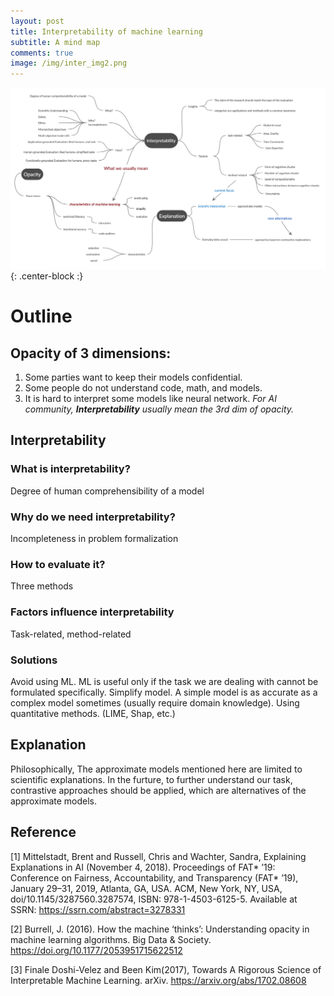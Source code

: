 ```yaml
---
layout: post
title: Interpretability of machine learning
subtitle: A mind map
comments: true
image: /img/inter_img2.png
---
```


![map](../img/interpretability.png){: .center-block :}

# Outline

## Opacity of 3 dimensions:
1. Some parties want to keep their models confidential.
2. Some people do not understand code, math, and models.
3. It is hard to interpret some models like neural network.
*For AI community, **Interpretability** usually mean the 3rd dim of opacity.*

## Interpretability
### What is interpretability?
Degree of human comprehensibility of a model

### Why do we need interpretability?
Incompleteness in problem formalization

### How to evaluate it? 
Three methods

### Factors influence interpretability
Task-related, method-related 

### Solutions
Avoid using ML. ML is useful only if the task we are dealing with cannot be formulated specifically.
Simplify model. A simple model is as accurate as a complex model sometimes (usually require domain knowledge).
Using quantitative methods. (LIME, Shap, etc.)

## Explanation
Philosophically, The approximate models mentioned here are limited to scientific explanations.
In the furture, to further understand our task, contrastive approaches should be applied, which are alternatives of the approximate models.


## Reference
[1] Mittelstadt, Brent and Russell, Chris and Wachter, Sandra, Explaining Explanations in AI (November 4, 2018). Proceedings of FAT* ’19: Conference on Fairness, Accountability, and Transparency (FAT* ’19), January 29–31, 2019, Atlanta, GA, USA. ACM, New York, NY, USA, doi/10.1145/3287560.3287574, ISBN: 978-1-4503-6125-5. Available at SSRN: https://ssrn.com/abstract=3278331

[2] Burrell, J. (2016). How the machine ‘thinks’: Understanding opacity in machine learning algorithms. Big Data & Society. https://doi.org/10.1177/2053951715622512

[3] Finale Doshi-Velez and Been Kim(2017), Towards A Rigorous Science of Interpretable Machine Learning. arXiv. https://arxiv.org/abs/1702.08608 
